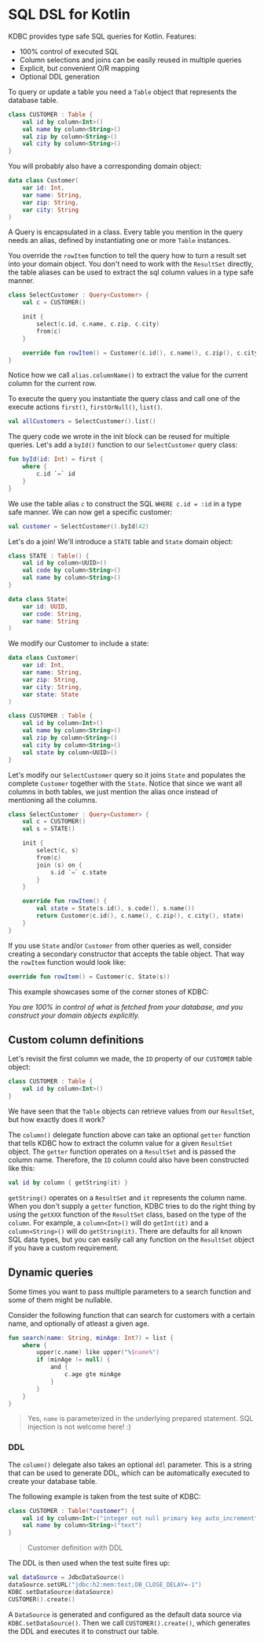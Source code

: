 # SQL DSL for Kotlin

KDBC provides type safe SQL queries for Kotlin. Features:

- 100% control of executed SQL
- Column selections and joins can be easily reused in multiple queries
- Explicit, but convenient O/R mapping
- Optional DDL generation

To query or update a table you need a `Table` object that represents the database table.

```kotlin
class CUSTOMER : Table {
    val id by column<Int>()
    val name by column<String>()
    val zip by column<String>()
    val city by column<String>()
}
```

You will probably also have a corresponding domain object:

```kotlin
data class Customer(
    var id: Int,
    var name: String,
    var zip: String,
    var city: String
)
```


A Query is encapsulated in a class. Every table you mention in the
query needs an alias, defined by instantiating one or more `Table` instances.

You override the `rowItem` function to tell the query how to turn a result set
into your domain object. You don't need to work with the `ResultSet` directly,
the table aliases can be used to extract the sql column values in a type safe manner.

```kotlin
class SelectCustomer : Query<Customer> {
    val c = CUSTOMER()

    init {
        select(c.id, c.name, c.zip, c.city)
        from(c)
    }

    override fun rowItem() = Customer(c.id(), c.name(), c.zip(), c.city())
}
```

Notice how we call `alias.columnName()` to extract the value for the current column for the current row.

To execute the query you instantiate the query class and call one of the execute actions `first()`, `firstOrNull()`, `list()`.

```kotlin
val allCustomers = SelectCustomer().list()
```

The query code we wrote in the init block can be reused for multiple queries. Let's add a `byId()` function to our `SelectCustomer` query class:

```kotlin
fun byId(id: Int) = first {
    where {
        c.id `=` id
    }
}
```

We use the table alias `c` to construct the SQL `WHERE c.id = :id` in a type safe manner. We can now get a specific customer:

```kotlin
val customer = SelectCustomer().byId(42)
```

Let's do a join! We'll introduce a `STATE` table and `State` domain object:

```kotlin
class STATE : Table() {
    val id by column<UUID>()
    val code by column<String>()
    val name by column<String>()
}

data class State(
    var id: UUID,
    var code: String,
    var name: String
)
```

We modify our Customer to include a state:

```kotlin
data class Customer(
    var id: Int,
    var name: String,
    var zip: String,
    var city: String,
    var state: State
)

class CUSTOMER : Table {
    val id by column<Int>()
    val name by column<String>()
    val zip by column<String>()
    val city by column<String>()
    val state by column<UUID>()
}
```

Let's modify our `SelectCustomer` query so it joins `State` and populates the complete `Customer`
together with the `State`. Notice that since we want all columns in both tables, we just
mention the alias once instead of mentioning all the columns.

```kotlin
class SelectCustomer : Query<Customer> {
    val c = CUSTOMER()
    val s = STATE()

    init {
        select(c, s)
        from(c)
        join (s) on {
            s.id `=` c.state
        }
    }

    override fun rowItem() {
        val state = State(s.id(), s.code(), s.name())
        return Customer(c.id(), c.name(), c.zip(), c.city(), state)
    }
}
```

If you use `State` and/or `Customer` from other queries as well, consider
creating a secondary constructor that accepts the table object. That way the `rowItem` function
would look like:

```kotlin
override fun rowItem() = Customer(c, State(s))
```

This example showcases some of the corner stones of KDBC:

*You are 100% in control of what is fetched from your database, and you
construct your domain objects explicitly.*

## Custom column definitions

Let's revisit the first column we made, the `ID` property of our `CUSTOMER` table object:

```kotlin
class CUSTOMER : Table {
    val id by column<Int>()
}
```

We have seen that the `Table` objects can retrieve values from our `ResultSet`, but how exactly does it work?

The `column()` delegate function above can take an optional `getter` function that tells KDBC how to extract
the column value for a given `ResultSet` object. The `getter` function operates on a `ResultSet` and is passed
the column name. Therefore, the `ID` column could also have been constructed like this:

```kotlin
val id by column { getString(it) }
```

`getString()` operates on a `ResultSet` and `it` represents the column name.
When you don't supply a `getter` function, KDBC tries to do the right thing by using the `getXXX` function
of the `ResultSet` class, based on the type of the `column`. For example, a `column<Int>()` will
do `getInt(it)` and a `column<String>()` will do `getString(it)`. There are defaults for all known
SQL data types, but you can easily call any function on the `ResultSet` object if you have a custom
requirement.

## Dynamic queries

Some times you want to pass multiple parameters to a search function and some of them might be nullable.

Consider the following function that can search for customers with a certain name, and optionally of atleast a given age.

```kotlin
fun search(name: String, minAge: Int?) = list {
    where {
        upper(c.name) like upper("%$name%")
        if (minAge != null) {
            and {
                c.age gte minAge
            }
        }
    }
}

```
> Yes, `name` is parameterized in the underlying prepared statement. SQL injection is not welcome here! :)

### DDL

The `column()` delegate also takes an optional `ddl` parameter. This is a string that can be used to
generate DDL, which can be automatically executed to create your database table.

The following example is taken from the test suite of KDBC:

```kotlin
class CUSTOMER : Table("customer") {
    val id by column<Int>("integer not null primary key auto_increment")
    val name by column<String>("text")
}
```
> Customer definition with DDL

The DDL is then used when the test suite fires up:

```kotlin
val dataSource = JdbcDataSource()
dataSource.setURL("jdbc:h2:mem:test;DB_CLOSE_DELAY=-1")
KDBC.setDataSource(dataSource)
CUSTOMER().create()
```

A `DataSource` is generated and configured as the default data source via `KDBC.setDataSource()`. Then
we call `CUSTOMER().create()`, which generates the DDL and executes it to construct our table.